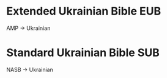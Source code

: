 # Extended Ukrainian Bible EUB

AMP -> Ukrainian

# Standard Ukrainian Bible SUB

NASB -> Ukrainian
